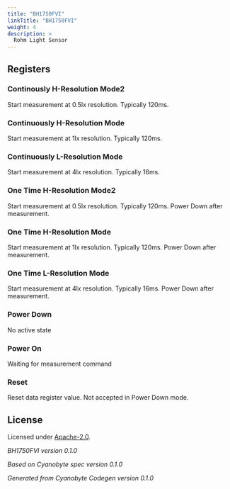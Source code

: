 ```yaml
---
title: "BH1750FVI"
linkTitle: "BH1750FVI"
weight: 4
description: >
  Rohm Light Sensor
---
```


## Registers

### Continously H-Resolution Mode2
Start measurement at 0.5lx resolution. Typically 120ms.

### Continuously H-Resolution Mode
Start measurement at 1lx resolution. Typically 120ms.

### Continuously L-Resolution Mode
Start measurement at 4lx resolution. Typically 16ms.

### One Time H-Resolution Mode2
Start measurement at 0.5lx resolution. Typically 120ms. Power Down after measurement.

### One Time H-Resolution Mode
Start measurement at 1lx resolution. Typically 120ms. Power Down after measurement.

### One Time L-Resolution Mode
Start measurement at 4lx resolution. Typically 16ms. Power Down after measurement.

### Power Down
No active state

### Power On
Waiting for measurement command

### Reset
Reset data register value. Not accepted in Power Down mode.

## License
Licensed under [Apache-2.0](https://spdx.org/licenses/Apache-2.0.html#licenseText).

_BH1750FVI version 0.1.0_

_Based on Cyanobyte spec version 0.1.0_

_Generated from Cyanobyte Codegen version 0.1.0_